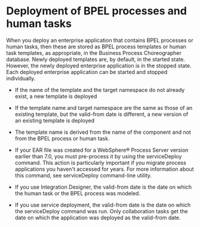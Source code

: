 <!-- image -->

# Deployment of BPEL processes and human tasks

When you deploy an enterprise application that contains BPEL processes
or human tasks, then these are stored as BPEL process templates or
human task templates, as appropriate, in the Business Process Choreographer
database. Newly deployed templates are, by default, in the started
state. However, the newly deployed enterprise application is in the
stopped state. Each deployed enterprise application can be started
and stopped individually.

- If the name of the template and the target namespace do not already exist, a new template is
deployed
- If the template name and target namespace are the same as those of an existing template, but the
valid-from date is different, a new version of an existing template is deployed

- The template name is derived from the name of the component and not from the BPEL process or
human task.
- If your EAR file was created for a WebSphere® Process
Server version earlier than 7.0, you must pre-process it by using the serviceDeploy
command. This action is particularly important if you migrate process applications you haven't
accessed for years. For more information about this command, see serviceDeploy command-line utility.

- If you use Integration Designer, the valid-from date is the date on which the human task
or the BPEL process was modeled.
- If you use service deployment, the valid-from date is the date
on which the serviceDeploy command was run. Only
collaboration tasks get the date on which the application was deployed
 as the valid-from date.